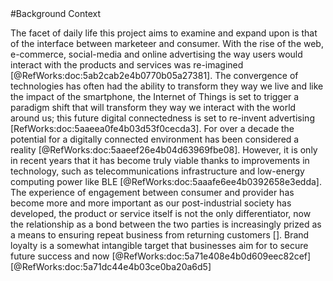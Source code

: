 ﻿---
bibliography: poster-bib.bib
csl: ../build/harvard-university-of-westminster.csl
---

<section>
<!-- [@RefWorks:doc:5aaeef26e4b04d63969fbe08] -->
#Background Context

The facet of daily life this project aims to examine and expand upon is that of the interface between marketeer and consumer. With the rise of the web, e-commerce, social-media and online advertising the way users would interact with the products and services was re-imagined [@RefWorks:doc:5ab2cab2e4b0770b05a27381].
The convergence of technologies has often had the ability to transform they way we live and like the impact of the smartphone, the Internet of Things is set to trigger a paradigm shift that will transform they way we interact with the world around us; this future digital connectedness is set to re-invent advertising [RefWorks:doc:5aaeea0fe4b03d53f0cecda3].
For over a decade the potential for a digitally connected environment has been considered a reality [@RefWorks:doc:5aaeef26e4b04d63969fbe08]. However, it is only in recent years that it has become truly viable thanks to improvements in technology, such as telecommunications infrastructure and low-energy computing power like BLE [@RefWorks:doc:5aaafe6ee4b0392658e3edda].
The experience of engagement between consumer and provider has become more and more important as our post-industrial society has developed, the product or service itself is not the only differentiator, now the relationship as a bond between the two parties is increasingly prized as a means to ensuring repeat business from returning customers [].
Brand loyalty is a somewhat intangible target that businesses aim for to secure future success and now [@RefWorks:doc:5a71e408e4b0d609eec82cef][@RefWorks:doc:5a71dc44e4b03ce0ba20a6d5]

</section>
